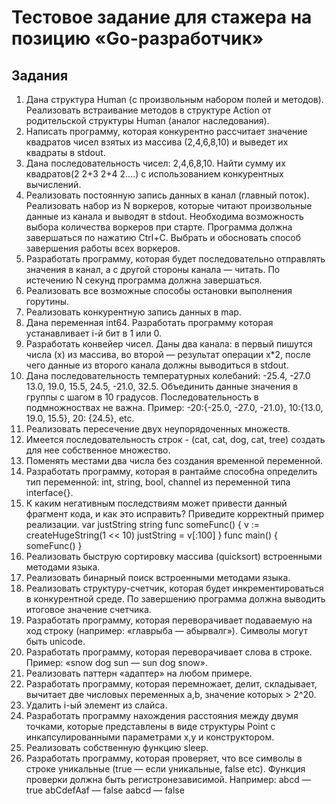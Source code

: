 # Тестовое задание для стажера на позицию «Go-разработчик»
## Задания
1. Дана структура Human (с произвольным набором полей и методов).
Реализовать встраивание методов в структуре Action от родительской структуры
Human (аналог наследования).
2. Написать программу, которая конкурентно рассчитает значение квадратов чисел
взятых из массива (2,4,6,8,10) и выведет их квадраты в stdout.
3. Дана последовательность чисел: 2,4,6,8,10. Найти сумму их
квадратов(2
2+3
2+4
2….) с использованием конкурентных вычислений.
4. Реализовать постоянную запись данных в канал (главный поток). Реализовать
набор из N воркеров, которые читают произвольные данные из канала и
выводят в stdout. Необходима возможность выбора количества воркеров при
старте.
Программа должна завершаться по нажатию Ctrl+C. Выбрать и обосновать
способ завершения работы всех воркеров.
5. Разработать программу, которая будет последовательно отправлять значения в
канал, а с другой стороны канала — читать. По истечению N секунд программа
должна завершаться.
6. Реализовать все возможные способы остановки выполнения горутины.
7. Реализовать конкурентную запись данных в map.
8. Дана переменная int64. Разработать программу которая устанавливает i-й бит в
1 или 0.
9. Разработать конвейер чисел. Даны два канала: в первый пишутся числа (x) из
массива, во второй — результат операции x*2, после чего данные из второго
канала должны выводиться в stdout.
10. Дана последовательность температурных колебаний: -25.4, -27.0 13.0, 19.0,
15.5, 24.5, -21.0, 32.5. Объединить данные значения в группы с шагом в 10
градусов. Последовательность в подмножноствах не важна.
Пример: -20:{-25.0, -27.0, -21.0}, 10:{13.0, 19.0, 15.5}, 20: {24.5}, etc.
11. Реализовать пересечение двух неупорядоченных множеств.
12. Имеется последовательность строк - (cat, cat, dog, cat, tree) создать для нее
собственное множество.
13. Поменять местами два числа без создания временной переменной.
14. Разработать программу, которая в рантайме способна определить тип
переменной: int, string, bool, channel из переменной типа interface{}.
15. К каким негативным последствиям может привести данный фрагмент кода, и как
это исправить? Приведите корректный пример реализации.
var justString string
func someFunc() {
v := createHugeString(1 << 10)
justString = v[:100]
}
func main() {
someFunc()
}
16. Реализовать быструю сортировку массива (quicksort) встроенными методами
языка.
17. Реализовать бинарный поиск встроенными методами языка.
18. Реализовать структуру-счетчик, которая будет инкрементироваться в
конкурентной среде. По завершению программа должна выводить итоговое
значение счетчика.
19. Разработать программу, которая переворачивает подаваемую на ход строку
(например: «главрыба — абырвалг»). Символы могут быть unicode.
20. Разработать программу, которая переворачивает слова в строке.
Пример: «snow dog sun — sun dog snow».
21. Реализовать паттерн «адаптер» на любом примере.
22. Разработать программу, которая перемножает, делит, складывает, вычитает две
числовых переменных a,b, значение которых > 2^20.
23. Удалить i-ый элемент из слайса.
24. Разработать программу нахождения расстояния между двумя точками, которые
представлены в виде структуры Point с инкапсулированными параметрами x,y и
конструктором.
25. Реализовать собственную функцию sleep.
26. Разработать программу, которая проверяет, что все символы в строке
уникальные (true — если уникальные, false etc). Функция проверки должна быть
регистронезависимой.
Например:
abcd — true
abCdefAaf — false
aabcd — false
